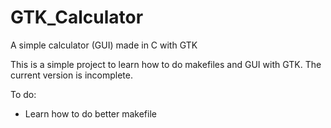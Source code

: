 # GTK_Calculator

A simple calculator (GUI) made in C with GTK

This is a simple project to learn how to do makefiles and GUI with GTK. The current version is incomplete.

To do:

- Learn how to do better makefile

